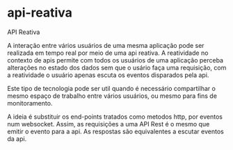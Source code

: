 # api-reativa
API Reativa

A interação entre vários usuários de uma mesma aplicação pode ser realizada em tempo real por meio de uma api reativa. A reatividade no contexto de apis permite com todos os usuários de uma aplicação perceba alterações no estado dos dados sem que o usário faça uma requisição, com a reatividade o usuário apenas escuta os eventos disparados pela api.

Este tipo de tecnologia pode ser util quando é necessário compartilhar o mesmo espaço de trabalho entre vários usuários, ou mesmo para fins de monitoramento.

A ideia é substituir os end-points tratados como metodos http, por eventos num websocket. Assim, as requisições a uma API Rest é o mesmo que emitir o evento para a api. As respostas são equivalentes a escutar eventos da api.